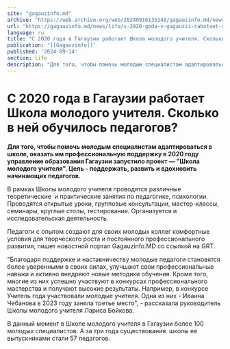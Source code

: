 ```yaml
---
site: "gagauzinfo.md"
archive: "https://web.archive.org/web/20240916135148/gagauzinfo.md/news/life/s-2020-goda-v-gagauzii-rabotaet-shkola-molodogo-uchitelya-skolko-v-nei-obuchilos-pedagogov"
url: "https://gagauzinfo.md/news/life/s-2020-goda-v-gagauzii-rabotaet-shkola-molodogo-uchitelya-skolko-v-nei-obuchilos-pedagogov"
language: ru
title: "С 2020 года в Гагаузии работает Школа молодого учителя. Сколько в ней обучилось педагогов?"
publication: '[[Gagauzinfo]]'
published: '2024-09-14'
section: life
description: "Для того, чтобы помочь молодым специалистам адаптироваться в школе, оказать им профессиональную поддержку в 2020 году управление образования Гагаузии запустило проект — \"Школа молодого учителя\". Цель - поддержать, развить и вдохновить начинающих педагогов."
---
```


# С 2020 года в Гагаузии работает Школа молодого учителя. Сколько в ней обучилось педагогов?

**Для того, чтобы помочь молодым специалистам адаптироваться в школе, оказать им профессиональную поддержку в 2020 году управление образования Гагаузии запустило проект — "Школа молодого учителя". Цель - поддержать, развить и вдохновить начинающих педагогов.**

В рамках Школы молодого учителя проводятся различные теоретические  и практические занятия по педагогике, психологии. Проводятся открытые уроки, групповые консультации, мастер-классы, семинары, круглые столы, тестирования. Организуется и исследовательская деятельность.

Педагоги с опытом создают для своих молодых коллег комфортные условия для творческого роста и постоянного профессионального развития, пишет новостной портал Gagauzinfo.MD со ссылкой на GRT.

"Благодаря поддержке и наставничеству молодые педагоги становятся более уверенными в своих силах, улучшают свои профессиональные навыки и активно внедряют новые методики обучения. Кроме того, многие из них успешно участвуют в конкурсах профессионального мастерства и получают высокие результаты. Например, в конкурсе Учитель года участвовали молодые учителя. Одна из них - Иванна Чебанова в 2023 году заняла третье место", - рассказала руководитель Школы молодого учителя Лариса Бойкова.

В данный момент в Школе молодого учителя в Гагаузии более 100 молодых специалистов. А за три года существования  школы ее выпускниками стали 57 педагогов.